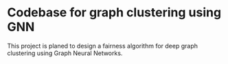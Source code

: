 # Codebase for graph clustering using GNN
This project is planed to design a fairness algorithm for deep graph clustering using Graph Neural Networks.

